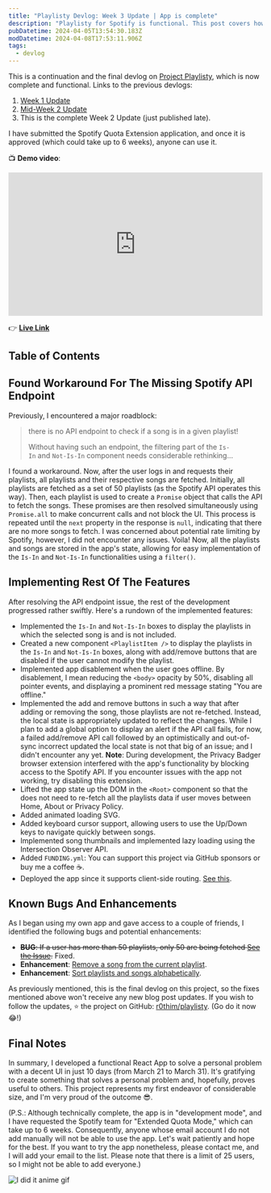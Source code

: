 ```yaml
---
title: "Playlisty Devlog: Week 3 Update | App is complete"
description: "Playlisty for Spotify is functional. This post covers how I worked around an API limit and rest of the development through deployment on Vercel."
pubDatetime: 2024-04-05T13:54:30.183Z
modDatetime: 2024-04-08T17:53:11.906Z
tags:
  - devlog
---
```


This is a continuation and the final devlog on [Project Playlisty](https://github.com/r0hitm/playlisty), which is now complete and functional. Links to the previous devlogs:

1. [Week 1 Update](/posts/project-playlisty-devlog-week-1)
2. [Mid-Week 2 Update](/posts/project-playlisty-devlog-midweek-2)
3. This is the complete Week 2 Update (just published late).

I have submitted the Spotify Quota Extension application, and once it is approved (which could take up to 6 weeks), anyone can use it.

📺 **Demo video**:

<iframe style="width:100%; aspect-ratio: 16/9;" src="https://www.youtube.com/embed/9ssFiGuGMhg?si=Dnl5ZeQN_js-i2Xi" title="YouTube video player" frameborder="0" allow="accelerometer; autoplay; clipboard-write; encrypted-media; gyroscope; picture-in-picture; web-share" referrerpolicy="strict-origin-when-cross-origin" allowfullscreen></iframe>

👉 [**Live Link**](https://playlisty-spotify.vercel.app)

## Table of Contents

## Found Workaround For The Missing Spotify API Endpoint

Previously, I encountered a major roadblock:

> there is no API endpoint to check if a song is in a given playlist!
>
> Without having such an endpoint, the filtering part of the `Is-In` and `Not-Is-In` component needs considerable rethinking...

I found a workaround. Now, after the user logs in and requests their playlists, all playlists and their respective songs are fetched. Initially, all playlists are fetched as a set of 50 playlists (as the Spotify API operates this way). Then, each playlist is used to create a `Promise` object that calls the API to fetch the songs. These promises are then resolved simultaneously using `Promise.all` to make concurrent calls and not block the UI. This process is repeated until the `next` property in the response is `null`, indicating that there are no more songs to fetch. I was concerned about potential rate limiting by Spotify, however, I did not encounter any issues. Voila! Now, all the playlists and songs are stored in the app's state, allowing for easy implementation of the `Is-In` and `Not-Is-In` functionalities using a `filter()`.

## Implementing Rest Of The Features

After resolving the API endpoint issue, the rest of the development progressed rather swiftly. Here's a rundown of the implemented features:

- Implemented the `Is-In` and `Not-Is-In` boxes to display the playlists in which the selected song is and is not included.
- Created a new component `<PlaylistItem />` to display the playlists in the `Is-In` and `Not-Is-In` boxes, along with add/remove buttons that are disabled if the user cannot modify the playlist.
- Implemented app disablement when the user goes offline. By disablement, I mean reducing the `<body>` opacity by 50%, disabling all pointer events, and displaying a prominent red message stating "You are offline."
- Implemented the add and remove buttons in such a way that after adding or removing the song, those playlists are not re-fetched. Instead, the local state is appropriately updated to reflect the changes. While I plan to add a global option to display an alert if the API call fails, for now, a failed add/remove API call followed by an optimistically and out-of-sync incorrect updated the local state is not that big of an issue; and I didn't encounter any yet. **Note**: During development, the Privacy Badger browser extension interfered with the app's functionality by blocking access to the Spotify API. If you encounter issues with the app not working, try disabling this extension.
- Lifted the app state up the DOM in the `<Root>` component so that the does not need to re-fetch all the playlists data if user moves between Home, About or Privacy Policy.
- Added animated loading SVG.
- Added keyboard cursor support, allowing users to use the Up/Down keys to navigate quickly between songs.
- Implemented song thumbnails and implemented lazy loading using the Intersection Observer API.
- Added `FUNDING.yml`: You can support this project via GitHub sponsors or buy me a coffee ☕.
- Deployed the app since it supports client-side routing. [See this](/posts/fix-react-router-on-github-pages).

## Known Bugs And Enhancements

As I began using my own app and gave access to a couple of friends, I identified the following bugs and potential enhancements:

- ~~**BUG**: If a user has more than 50 playlists, only 50 are being fetched [See the Issue](https://github.com/r0hitm/playlisty/issues/1).~~ Fixed.
- **Enhancement**: [Remove a song from the current playlist](https://github.com/r0hitm/playlisty/issues/2).
- **Enhancement**: [Sort playlists and songs alphabetically](https://github.com/r0hitm/playlisty/issues/3).

As previously mentioned, this is the final devlog on this project, so the fixes mentioned above won't receive any new blog post updates. If you wish to follow the updates, ⭐ the project on GitHub: [r0thim/playlisty](https://github.com/r0hitm/playlisty). (Go do it now 😂!)

## Final Notes

In summary, I developed a functional React App to solve a personal problem with a decent UI in just 10 days (from March 21 to March 31). It's gratifying to create something that solves a personal problem and, hopefully, proves useful to others. This project represents my first endeavor of considerable size, and I'm very proud of the outcome 😎.

(P.S.: Although technically complete, the app is in "development mode", and I have requested the Spotify team for "Extended Quota Mode," which can take up to 6 weeks. Consequently, anyone whose email account I do not add manually will not be able to use the app. Let's wait patiently and hope for the best. If you want to try the app nonetheless, please contact me, and I will add your email to the list. Please note that there is a limit of 25 users, so I might not be able to add everyone.)

![I did it anime gif](https://media1.tenor.com/m/7bhQfED5lqkAAAAC/hinata-shoyo.gif)
